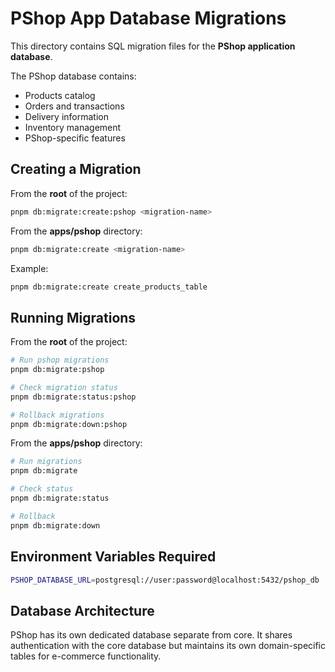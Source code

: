 # PShop App Database Migrations

This directory contains SQL migration files for the **PShop application database**.

The PShop database contains:

- Products catalog
- Orders and transactions
- Delivery information
- Inventory management
- PShop-specific features

## Creating a Migration

From the **root** of the project:

```bash
pnpm db:migrate:create:pshop <migration-name>
```

From the **apps/pshop** directory:

```bash
pnpm db:migrate:create <migration-name>
```

Example:

```bash
pnpm db:migrate:create create_products_table
```

## Running Migrations

From the **root** of the project:

```bash
# Run pshop migrations
pnpm db:migrate:pshop

# Check migration status
pnpm db:migrate:status:pshop

# Rollback migrations
pnpm db:migrate:down:pshop
```

From the **apps/pshop** directory:

```bash
# Run migrations
pnpm db:migrate

# Check status
pnpm db:migrate:status

# Rollback
pnpm db:migrate:down
```

## Environment Variables Required

```bash
PSHOP_DATABASE_URL=postgresql://user:password@localhost:5432/pshop_db
```

## Database Architecture

PShop has its own dedicated database separate from core. It shares authentication with the core database but maintains its own domain-specific tables for e-commerce functionality.
